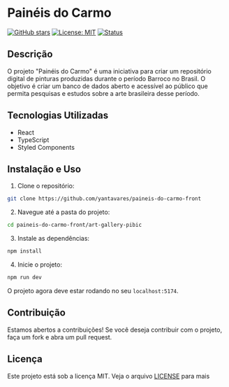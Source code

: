 # Painéis do Carmo

[![GitHub stars](https://img.shields.io/github/stars/yantavares/paineis-do-carmo)](https://shields.io/)
[![License: MIT](https://img.shields.io/badge/License-MIT-green.svg)](https://opensource.org/licenses/MIT)
[![Status](https://img.shields.io/badge/status-em_desenvolvimento-red)](https://opensource.org/licenses/MIT)

## Descrição

O projeto "Painéis do Carmo" é uma iniciativa para criar um repositório digital de pinturas produzidas durante o período Barroco no Brasil. O objetivo é criar um banco de dados aberto e acessível ao público que permita pesquisas e estudos sobre a arte brasileira desse período.

## Tecnologias Utilizadas

- React
- TypeScript
- Styled Components

## Instalação e Uso

1. Clone o repositório:

```bash
git clone https://github.com/yantavares/paineis-do-carmo-front
```

2. Navegue até a pasta do projeto:

```bash
cd paineis-do-carmo-front/art-gallery-pibic
```

3. Instale as dependências:

```bash
npm install
```

4. Inicie o projeto:

```bash
npm run dev
```

O projeto agora deve estar rodando no seu `localhost:5174`.

## Contribuição

Estamos abertos a contribuições! Se você deseja contribuir com o projeto, faça um fork e abra um pull request.

## Licença

Este projeto está sob a licença MIT. Veja o arquivo [LICENSE](LICENSE) para mais

